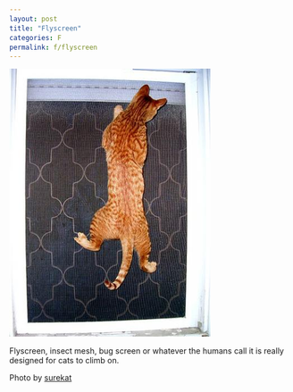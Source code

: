 ```yaml
---
layout: post
title: "Flyscreen"
categories: F
permalink: f/flyscreen
---
```


<img src="/images/f/flyscreen.jpg">

Flyscreen, insect mesh, bug screen or whatever the humans call it is really designed for cats to climb on.

Photo by <a href="http://www.flickr.com/photos/skatzenell/169828681/">surekat</a>